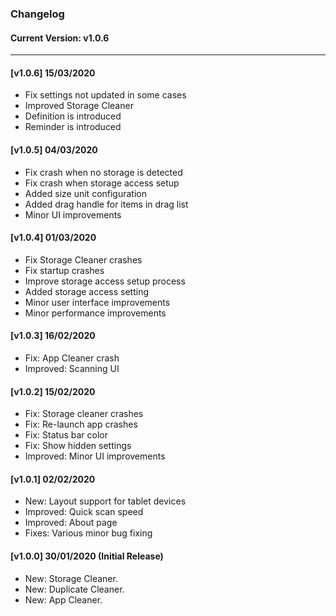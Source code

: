 ### Changelog
#### Current Version: v1.0.6
---
#### [v1.0.6] 15/03/2020
- Fix settings not updated in some cases
- Improved Storage Cleaner
- Definition is introduced
- Reminder is introduced

#### [v1.0.5] 04/03/2020
- Fix crash when no storage is detected
- Fix crash when storage access setup
- Added size unit configuration
- Added drag handle for items in drag list
- Minor UI improvements

#### [v1.0.4] 01/03/2020
- Fix Storage Cleaner crashes
- Fix startup crashes
- Improve storage access setup process
- Added storage access setting
- Minor user interface improvements
- Minor performance improvements

#### [v1.0.3] 16/02/2020
- Fix: App Cleaner crash
- Improved: Scanning UI

#### [v1.0.2] 15/02/2020
- Fix: Storage cleaner crashes
- Fix: Re-launch app crashes
- Fix: Status bar color
- Fix: Show hidden settings
- Improved: Minor UI improvements

#### [v1.0.1] 02/02/2020
- New: Layout support for tablet devices
- Improved: Quick scan speed
- Improved: About page
- Fixes: Various minor bug fixing

#### [v1.0.0] 30/01/2020 (Initial Release)
- New: Storage Cleaner.
- New: Duplicate Cleaner.
- New: App Cleaner.
